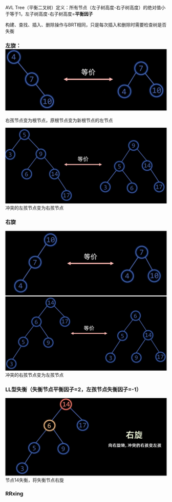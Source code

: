 AVL Tree（平衡二叉树）定义：所有节点（左子树高度-右子树高度）的绝对值小于等于1，左子树高度-右子树高度=**平衡因子**

构建、查找、插入、删除操作与BRT相同，只是每次插入和删除时需要检查树是否失衡

### 左旋：![输入图片说明](/imgs/2025-02-25/uR5ClhTB3fNXsjXt.png)
右孩节点变为根节点，原根节点变为新根节点的左节点

![输入图片说明](/imgs/2025-02-25/UrFxl01rzqL7IM9a.png)
冲突的左孩节点变为右孩节点

### 右旋
![输入图片说明](/imgs/2025-02-25/tXms0Yc7SyloudXx.png)
![输入图片说明](/imgs/2025-02-25/8VSGQUoL7qGfvVxe.png)
冲突的右孩节点变为左孩节点

### LL型失衡（失衡节点平衡因子=2，左孩节点失衡因子=-1）
![输入图片说明](/imgs/2025-02-25/NEDFoDXBQ78MoFcK.png)
节点14失衡，将失衡节点右旋

### RRxing
<!--stackedit_data:
eyJoaXN0b3J5IjpbLTE1NTgwNjc5MDhdfQ==
-->
